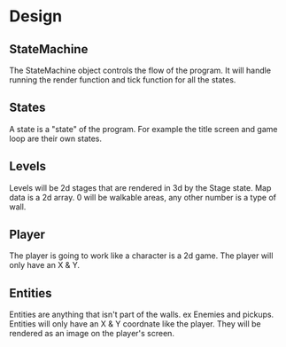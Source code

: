 # Design
## StateMachine
The StateMachine object controls the flow of the program. It will handle running the render function and tick function for all the states.

## States
A state is a "state" of the program. For example the title screen and game loop are their own states.

## Levels
Levels will be 2d stages that are rendered in 3d by the Stage state. Map data is a 2d array. 0 will be walkable areas, any other number is a type of wall.

## Player
The player is going to work like a character is a 2d game. The player will only have an X & Y.

## Entities
Entities are anything that isn't part of the walls. ex Enemies and pickups. Entities will only have an X & Y coordnate like the player. They will be rendered as an image on the player's screen.
